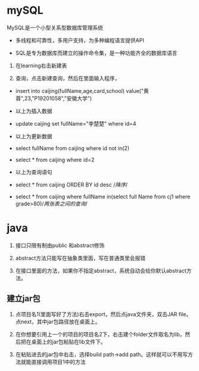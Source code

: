 # mySQL

MySQL是一个小型关系型数据库管理系统
* 多线程和可靠性，多用户支持，为多种编程语言提供API

* SQL是专为数据库而建立的操作命令集，是一种功能齐全的数据库语言

1. 在learning右击新建表

2. 查询，点击新建查询，然后在里面输入程序，

* insert into caijing(fullName,age,card,school)  value("黄蓉",23,"P19201058","安徽大学")
* 以上为插入数据
* update caijing set fullName="李楚楚" where id=4
* 以上为更新数据

* select fullName from caijing where id not in(2)
* select * from caijing where id=2
* 以上为查询语句


* select * from caijing ORDER BY id desc   /*降序*/


* select * from caijing where fullName in(select full
Name from cj1 where grade>80)/*两张表之间的查询*/



# java

1. 接口只限有制由public 和abstract修饰

2. abstract方法只能写在抽象类里面，写在普通类里会报错

3. 在接口里面的方法，如果你不指定abstract，系统自动会给你默认abstract方法。

## 建立jar包
1. 点项目名1(里面写好了方法)右击export，然后点java文件夹，双击JAR file。点next，其中jar包路径放在桌面上。

2. 在你想要引用上一个的项目的项目名2下，右击建个folder文件取名为lib，然后把在桌面上的jar包粘贴在lib文件下。

3. 在粘贴进去的jar包中右击，选择build path->add path。这样就可以不用写方法就能直接调用项目1中的方法





